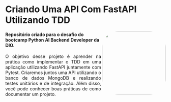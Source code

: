 # Criando Uma API Com FastAPI Utilizando TDD

<img align="right" height="200" style="border-radius:50px;" src="https://hermes.dio.me/tracks/648ef080-6c4b-4e54-bf72-34f62030f350.png">

#### Repositório criado para o desafio do bootcamp Python AI Backend Developer da DIO.


<p align="justify">O objetivo desse projeto é aprender na prática como implementar o TDD em uma aplicação utilizando FastAPI juntamente com Pytest. Criaremos juntos uma API utilizando o banco de dados MongoDB e realizando testes unitários e de integração. Além disso, você pode conhecer boas práticas de como documentar um projeto.</p>
